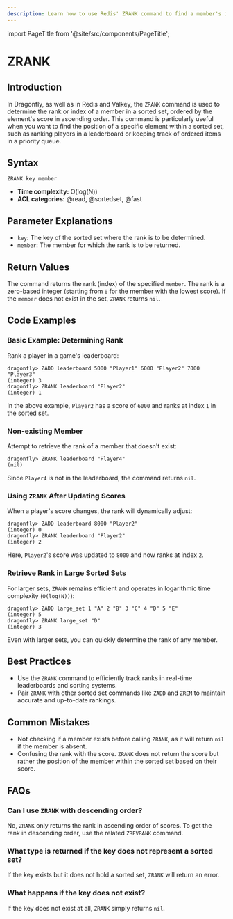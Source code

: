 ```yaml
---
description: Learn how to use Redis' ZRANK command to find a member's index in a sorted set, with scores ordered low to high, plus expert tips beyond the official docs.
---
```


import PageTitle from '@site/src/components/PageTitle';

# ZRANK

<PageTitle title="Redis ZRANK Explained (Better Than Official Docs)" />

## Introduction

In Dragonfly, as well as in Redis and Valkey, the `ZRANK` command is used to determine the rank or index of a member in a sorted set, ordered by the element's score in ascending order.
This command is particularly useful when you want to find the position of a specific element within a sorted set, such as ranking players in a leaderboard or keeping track of ordered items in a priority queue.

## Syntax

```shell
ZRANK key member
```

- **Time complexity:** O(log(N))
- **ACL categories:** @read, @sortedset, @fast

## Parameter Explanations

- `key`: The key of the sorted set where the rank is to be determined.
- `member`: The member for which the rank is to be returned.

## Return Values

The command returns the rank (index) of the specified `member`.
The rank is a zero-based integer (starting from `0` for the member with the lowest score).
If the `member` does not exist in the set, `ZRANK` returns `nil`.

## Code Examples

### Basic Example: Determining Rank

Rank a player in a game's leaderboard:

```shell
dragonfly> ZADD leaderboard 5000 "Player1" 6000 "Player2" 7000 "Player3"
(integer) 3
dragonfly> ZRANK leaderboard "Player2"
(integer) 1
```

In the above example, `Player2` has a score of `6000` and ranks at index `1` in the sorted set.

### Non-existing Member

Attempt to retrieve the rank of a member that doesn't exist:

```shell
dragonfly> ZRANK leaderboard "Player4"
(nil)
```

Since `Player4` is not in the leaderboard, the command returns `nil`.

### Using `ZRANK` After Updating Scores

When a player's score changes, the rank will dynamically adjust:

```shell
dragonfly> ZADD leaderboard 8000 "Player2"
(integer) 0
dragonfly> ZRANK leaderboard "Player2"
(integer) 2
```

Here, `Player2`'s score was updated to `8000` and now ranks at index `2`.

### Retrieve Rank in Large Sorted Sets

For larger sets, `ZRANK` remains efficient and operates in logarithmic time complexity (`O(log(N))`):

```shell
dragonfly> ZADD large_set 1 "A" 2 "B" 3 "C" 4 "D" 5 "E"
(integer) 5
dragonfly> ZRANK large_set "D"
(integer) 3
```

Even with larger sets, you can quickly determine the rank of any member.

## Best Practices

- Use the `ZRANK` command to efficiently track ranks in real-time leaderboards and sorting systems.
- Pair `ZRANK` with other sorted set commands like `ZADD` and `ZREM` to maintain accurate and up-to-date rankings.

## Common Mistakes

- Not checking if a member exists before calling `ZRANK`, as it will return `nil` if the member is absent.
- Confusing the rank with the score. `ZRANK` does not return the score but rather the position of the member within the sorted set based on their score.

## FAQs

### Can I use `ZRANK` with descending order?

No, `ZRANK` only returns the rank in ascending order of scores.
To get the rank in descending order, use the related `ZREVRANK` command.

### What type is returned if the key does not represent a sorted set?

If the key exists but it does not hold a sorted set, `ZRANK` will return an error.

### What happens if the key does not exist?

If the key does not exist at all, `ZRANK` simply returns `nil`.
